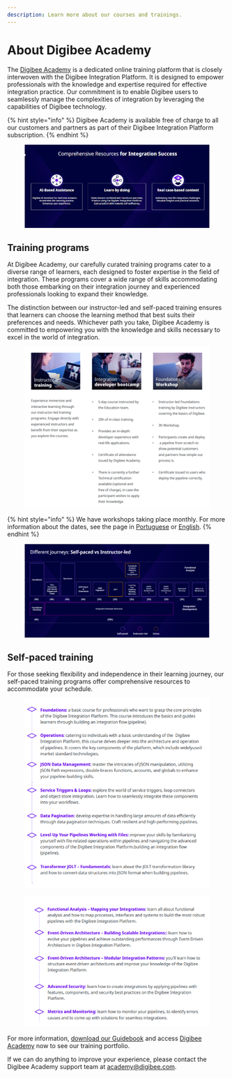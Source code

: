 ```yaml
---
description: Learn more about our courses and trainings.
---
```


# About Digibee Academy

The [Digibee Academy](https://digibee.academy/) is a dedicated online training platform that is closely interwoven with the Digibee Integration Platform. It is designed to empower professionals with the knowledge and expertise required for effective integration practice. Our commitment is to enable Digibee users to seamlessly manage the complexities of integration by leveraging the capabilities of Digibee technology.

{% hint style="info" %}
Digibee Academy is available free of charge to all our customers and partners as part of their Digibee Integration Platform subscription.
{% endhint %}

<figure><img src=".gitbook/assets/Academy 1.png" alt=""><figcaption></figcaption></figure>

## Training programs

At Digibee Academy, our carefully curated training programs cater to a diverse range of learners, each designed to foster expertise in the field of integration. These programs cover a wide range of skills accommodating both those embarking on their integration journey and experienced professionals looking to expand their knowledge.&#x20;

The distinction between our instructor-led and self-paced training ensures that learners can choose the learning method that best suits their preferences and needs. Whichever path you take, Digibee Academy is committed to empowering you with the knowledge and skills necessary to excel in the world of integration.

<figure><img src=".gitbook/assets/Academy 3.png" alt=""><figcaption></figcaption></figure>

{% hint style="info" %}
We have workshops taking place monthly. For more information about the dates, see the page in [Portuguese](https://marketing.digibee.com/pt/workshop-foundations-digibee) or [English](https://marketing.digibee.com/workshop-foundations-digibee-us).
{% endhint %}

<figure><img src=".gitbook/assets/Academy 2.png" alt=""><figcaption></figcaption></figure>

## Self-paced training

For those seeking flexibility and independence in their learning journey, our self-paced training programs offer comprehensive resources to accommodate your schedule.

<figure><img src=".gitbook/assets/Academy 4.png" alt=""><figcaption></figcaption></figure>

<figure><img src=".gitbook/assets/Academy 5.png" alt=""><figcaption></figcaption></figure>

For more information, [download our Guidebook](https://drive.google.com/file/d/12fIjm338EsKk0KdizNHzdRFPZV3GYS2s/view) and access [Digibee Academy](https://digibee.academy/) now to see our training portfolio.

If we can do anything to improve your experience, please contact the Digibee Academy support team at academy@digibee.com.

